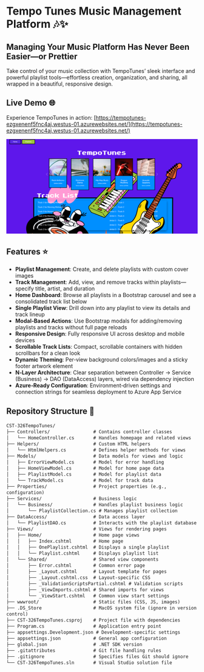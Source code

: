 # Tempo Tunes Music Management Platform 🎶✨

## Managing Your Music Platform Has Never Been Easier—or Prettier

Take control of your music collection with TempoTunes’ sleek interface and powerful playlist tools—effortless creation, organization, and sharing, all wrapped in a beautiful, responsive design.

## Live Demo 🌐

Experience TempoTunes in action: [https://tempotunes-ezgxenenf5fnc4aj.westus-01.azurewebsites.net/](https://tempotunes-ezgxenenf5fnc4aj.westus-01.azurewebsites.net/)

![TempoTunes Homepage](./Documents/Img/homepage.png)

## Features ⭐️

- **Playlist Management**: Create, and delete playlists with custom cover images  
- **Track Management**: Add, view, and remove tracks within playlists—specify title, artist, and duration  
- **Home Dashboard**: Browse all playlists in a Bootstrap carousel and see a consolidated track list below  
- **Single Playlist View**: Drill down into any playlist to view its details and track lineup  
- **Modal‑Based Actions**: Use Bootstrap modals for adding/removing playlists and tracks without full page reloads  
- **Responsive Design**: Fully responsive UI across desktop and mobile devices  
- **Scrollable Track Lists**: Compact, scrollable containers with hidden scrollbars for a clean look  
- **Dynamic Theming**: Per‑view background colors/images and a sticky footer artwork element  
- **N‑Layer Architecture**: Clear separation between Controller → Service (Business) → DAO (DataAccess) layers, wired via dependency injection  
- **Azure‑Ready Configuration**: Environment‑driven settings and connection strings for seamless deployment to Azure App Service  

## Repository Structure 🌳
```
CST-326TempoTunes/
├── Controllers/                # Contains controller classes
│   └── HomeController.cs       # Handles homepage and related views
├── Helpers/                    # Custom HTML helpers
│   └── HtmlHelpers.cs          # Defines helper methods for views
├── Models/                     # Data models for views and logic
│   ├── ErrorViewModel.cs       # Model for error handling
│   ├── HomeViewModel.cs        # Model for home page data
│   ├── PlaylistModel.cs        # Model for playlist data
│   └── TrackModel.cs           # Model for track data
├── Properties/                 # Project properties (e.g., configuration)
├── Services/                   # Business logic
│   └── Business/               # Handles playlist business logic
│       └── PlaylistCollection.cs # Manages playlist collection
├── DataAccess/                 # Data access layer
│   └── PlaylistDAO.cs          # Interacts with the playlist database
├── Views/                      # Views for rendering pages
│   ├── Home/                   # Home page views
│   │   ├── Index.cshtml        # Home page
│   │   ├── OnePlaylist.cshtml  # Displays a single playlist
│   │   └── Playlist.cshtml     # Displays playlist list
│   └── Shared/                 # Shared view components
│       ├── Error.cshtml        # Common error page
│       ├── _Layout.cshtml      # Layout template for pages
│       ├── _Layout.cshtml.css  # Layout-specific CSS
│       ├── _ValidationScriptsPartial.cshtml # Validation scripts
│       ├── _ViewImports.cshtml # Shared imports for views
│       └── _ViewStart.cshtml   # Common view start settings
├── wwwroot/                    # Static files (CSS, JS, images)
├── .DS_Store                   # MacOS system file (ignore in version control)
├── CST-326TempoTunes.csproj    # Project file with dependencies
├── Program.cs                  # Application entry point
├── appsettings.Development.json # Development-specific settings
├── appsettings.json            # General app configuration
├── global.json                 # .NET SDK version
├── .gitattributes              # Git file handling rules
├── .gitignore                  # Specifies files Git should ignore
└── CST-326TempoTunes.sln       # Visual Studio solution file

```
